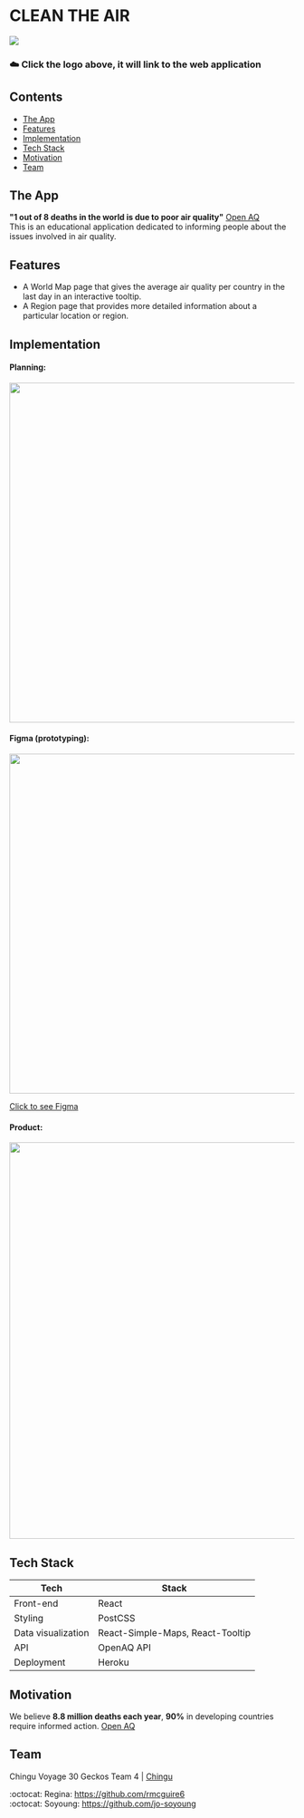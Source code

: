 # CLEAN THE AIR

[![](https://user-images.githubusercontent.com/67154580/121839568-56d8fb00-cd15-11eb-8db3-f7801dd9a7c4.png)](https://clean-the-air.herokuapp.com/)

### :cloud: Click the logo above, it will link to the web application 

## Contents
- [The App](#the-app)
- [Features](#features)
- [Implementation](#implementation)
- [Tech Stack](#tech-stack)
- [Motivation](#motivation)
- [Team](#team)


## The App
**"1 out of 8 deaths in the world is due to poor air quality"** [Open AQ ](https://openAQ.org) <br/>
This is an educational application dedicated to informing people about the issues involved in air quality.

## Features
- A World Map page that gives the average air quality per country in the last day in an interactive tooltip.
- A Region page that provides more detailed information about a particular location or region.

## Implementation
#### Planning:
<img src="https://user-images.githubusercontent.com/67154580/121837168-ee3b4f80-cd0f-11eb-8f0c-59c50e16643c.png" width="600"/>

#### Figma (prototyping):
<img src="https://user-images.githubusercontent.com/67154580/121838068-f3999980-cd11-11eb-9e26-55d9d6a9c6e6.jpg" width="600"/>

[Click to see Figma](https://www.figma.com/file/okS04Wm2RmA9atrNjEGudo/Chingu-Project?node-id=0%3A1)


#### Product:
<img src="https://user-images.githubusercontent.com/67154580/121837583-f0ea7480-cd10-11eb-8879-a7d22d474f2a.gif" width="700"/>

## Tech Stack
| Tech | Stack |
| ------------- | ------------- |
| Front-end | React |
| Styling | PostCSS |
| Data visualization | React-Simple-Maps, React-Tooltip |
| API | OpenAQ API |
| Deployment | Heroku |

## Motivation
We believe **8.8 million deaths each year**, **90%** in developing countries require informed action. [Open AQ ](https://openAQ.org/#/why)

## Team
Chingu Voyage 30 Geckos Team 4 | [Chingu ](https://chingu.io/)

:octocat: Regina: https://github.com/rmcguire6 <br/>
:octocat: Soyoung: https://github.com/jo-soyoung
